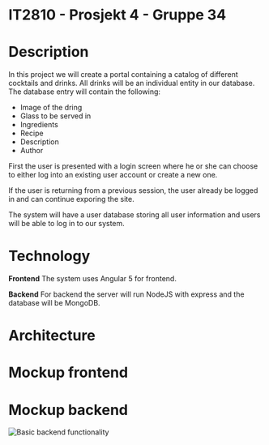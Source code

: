 # IT2810 - Prosjekt 4 - Gruppe 34

# Description

In this project we will create a portal containing a catalog of different cocktails and drinks. All drinks will be an individual entity in our database. The database entry will contain the following:
* Image of the dring
* Glass to be served in
* Ingredients
* Recipe
* Description
* Author

First the user is presented with a login screen where he or she can choose to either log into an existing user account or create a new one. 

If the user is returning from a previous session, the user already be logged in and can continue exporing the site.

The system will have a user database storing all user information and users will be able to log in to our system. 

# Technology

**Frontend**
The system uses Angular 5 for frontend.

**Backend**
For backend the server will run NodeJS with express and the database will be MongoDB.

# Architecture


# Mockup frontend

# Mockup backend
![Basic backend functionality](https://www.cronj.com/blog/wp-content/uploads/2015/11/MEAN-Stack-cycle.png)
